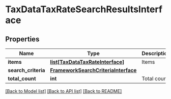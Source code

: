 # TaxDataTaxRateSearchResultsInterface

## Properties
Name | Type | Description | Notes
------------ | ------------- | ------------- | -------------
**items** | [**list[TaxDataTaxRateInterface]**](TaxDataTaxRateInterface.md) | Items | 
**search_criteria** | [**FrameworkSearchCriteriaInterface**](FrameworkSearchCriteriaInterface.md) |  | 
**total_count** | **int** | Total count. | 

[[Back to Model list]](../README.md#documentation-for-models) [[Back to API list]](../README.md#documentation-for-api-endpoints) [[Back to README]](../README.md)


